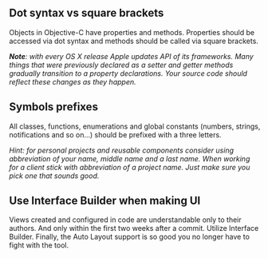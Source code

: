 ## Dot syntax vs square brackets

Objects in Objective-C have properties and methods. Properties should be accessed via dot syntax and methods should be called via square brackets.

_**Note**: with every OS X release Apple updates API of its frameworks. Many things that were previously declared as a setter and getter methods gradually transition to a property declarations. Your source code should reflect these changes as they happen._

## Symbols prefixes

All classes, functions, enumerations and global constants (numbers, strings, notifications and so on...) should be prefixed with a three letters.

_*Hint*: for personal projects and reusable components consider using abbreviation of your name, middle name and a last name. When working for a client stick with abbreviation of a project name. Just make sure you pick one that sounds good._

## Use Interface Builder when making UI
Views created and configured in code are understandable only to their authors. And only within the first two weeks after a commit. Utilize Interface Builder. Finally, the Auto Layout support is so good you no longer have to fight with the tool.
